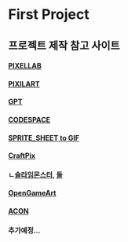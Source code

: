 # First Project
## 프로젝트 제작 참고 사이트
#### [PIXELLAB](https://www.pixellab.ai/)
#### [PIXILART](https://www.pixilart.com/)
#### [GPT](https://www.chatgpt.com/)
#### [CODESPACE](https://github.com/features/codespaces?locale=ko-KR)
#### [SPRITE_SHEET to GIF](https://onlinegiftools.com/convert-sprite-sheet-to-gif)
#### [CraftPix](https://craftpix.net/download/87606/)
#### ㄴ[슬라임몬스터](https://craftpix.net/freebies/free-slime-mobs-pixel-art-top-down-sprite-pack/), [돌](https://craftpix.net/freebies/free-rocks-and-stones-top-down-pixel-art/)
#### [OpenGameArt](https://opengameart.org/)
#### [ACON](https://www.acon3d.com/ko/category/335?industries=GAME&page=1&tags=1825%7C6241)
#### 추가예정...
